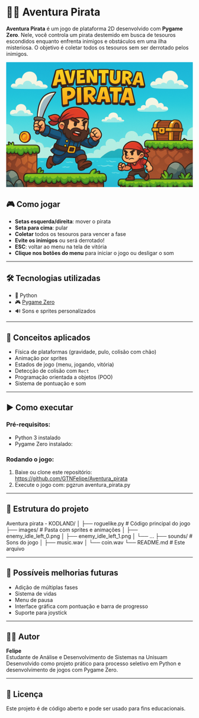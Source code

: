# 🏴‍☠️ Aventura Pirata

**Aventura Pirata** é um jogo de plataforma 2D desenvolvido com **Pygame Zero**. Nele, você controla um pirata destemido em busca de tesouros escondidos enquanto enfrenta inimigos e obstáculos em uma ilha misteriosa. O objetivo é coletar todos os tesouros sem ser derrotado pelos inimigos.

<p align="center">
  <img src="images/capa.png" alt="Capa do Jogo Aventura Pirata" width="600"/>
</p>


## 🎮 Como jogar

- **Setas esquerda/direita**: mover o pirata
- **Seta para cima**: pular
- **Coletar** todos os tesouros para vencer a fase
- **Evite os inimigos** ou será derrotado!
- **ESC**: voltar ao menu na tela de vitória
- **Clique nos botões do menu** para iniciar o jogo ou desligar o som

---

## 🛠 Tecnologias utilizadas

- 🐍 Python
- 🎮 [Pygame Zero](https://pygame-zero.readthedocs.io/en/stable/)
- 🔊 Sons e sprites personalizados

---

## 🧠 Conceitos aplicados

- Física de plataformas (gravidade, pulo, colisão com chão)
- Animação por sprites
- Estados de jogo (menu, jogando, vitória)
- Detecção de colisão com `Rect`
- Programação orientada a objetos (POO)
- Sistema de pontuação e som

---

## ▶️ Como executar

### Pré-requisitos:
- Python 3 instalado
- Pygame Zero instalado:  

### Rodando o jogo:
1. Baixe ou clone este repositório: https://github.com/GTNFelipe/Aventura_pirata
2. Execute o jogo com: pgzrun aventura_pirata.py


---

## 📁 Estrutura do projeto

Aventura pirata - KODLAND/
│
├── roguelike.py # Código principal do jogo
├── images/ # Pasta com sprites e animações
│ ├── enemy_idle_left_0.png
│ ├── enemy_idle_left_1.png
│ └── ...
├── sounds/ # Sons do jogo
│ ├── music.wav
│ └── coin.wav
└── README.md # Este arquivo


---

## 🧩 Possíveis melhorias futuras

- Adição de múltiplas fases
- Sistema de vidas
- Menu de pausa
- Interface gráfica com pontuação e barra de progresso
- Suporte para joystick

---

## 🧑‍💻 Autor

**Felipe**  
Estudante de Análise e Desenvolvimento de Sistemas na Unisuam  
Desenvolvido como projeto prático para processo seletivo em Python e desenvolvimento de jogos com Pygame Zero.

---

## 📜 Licença

Este projeto é de código aberto e pode ser usado para fins educacionais.



   
